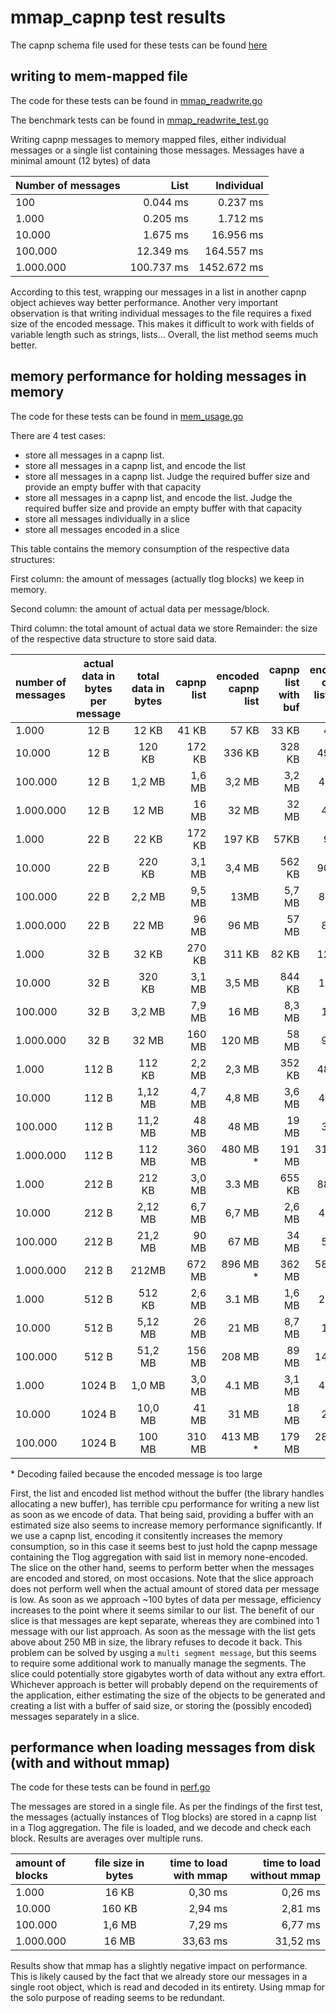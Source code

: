 # mmap_capnp test results

The capnp schema file used for these tests can be found [here](tlog_schema.capnp)

## writing to mem-mapped file

The code for these tests can be found in [mmap_readwrite.go](mmap_readwrite.go)

The benchmark tests can be found in [mmap_readwrite_test.go](mmap_readwrite_test.go)

Writing capnp messages to memory mapped files, either individual messages or a single
list containing those messages. Messages have a minimal amount (12 bytes) of data


| Number of messages | List | Individual |
|---|---:|---:|
| 100 | 0.044 ms | 0.237 ms |
| 1.000 | 0.205 ms | 1.712 ms |
| 10.000 | 1.675 ms | 16.956 ms |
| 100.000 | 12.349 ms | 164.557 ms |
| 1.000.000 | 100.737 ms | 1452.672 ms |

According to this test, wrapping our messages in a list in another capnp object
achieves way better performance. Another very important observation is that writing
individual messages to the file requires a fixed size of the encoded message. This
makes it difficult to work with fields of variable length such as strings, lists...
Overall, the list method seems much better.

## memory performance for holding messages in memory

The code for these tests can be found in [mem_usage.go](mem_usage.go)

There are 4 test cases:

  - store all messages in a capnp list.
  - store all messages in a capnp list, and encode the list
  - store all messages in a capnp list. Judge the required buffer size and provide an empty buffer with that capacity
  - store all messages in a capnp list, and encode the list. Judge the required buffer size and provide an empty buffer with that capacity
  - store all messages individually in a slice
  - store all messages encoded in a slice

This table contains the memory consumption of the respective data structures:

First column: the amount of messages (actually tlog blocks) we keep in memory.

Second column: the amount of actual data per message/block.

Third column: the total amount of actual data we store
Remainder: the size of the respective data structure to store said data.

| number of messages | actual data in bytes per message| total data in bytes | capnp list | encoded capnp list |  capnp list with buf | encoded capnp list with buf | slice with messages | slice with encoded data |
|:---|:---:|:---:|---:|---:|---:|---:|---:|---:|
| 1.000 | 12 B | 12 KB | 41 KB | 57 KB | 33 KB | 49 KB | 262 KB | 425 KB |
| 10.000 | 12 B | 120 KB | 172 KB | 336 KB | 328 KB | 492 KB | 2,8 MB | 1,6 MB |
| 100.000 | 12 B | 1,2 MB | 1,6 MB | 3,2 MB | 3,2 MB | 4,7 MB | 25,8 MB | 8,0 MB |
| 1.000.000 | 12 B| 12 MB | 16 MB | 32 MB | 32 MB | 48 MB | 259 MB | 81 MB |
| 1.000 | 22 B | 22 KB | 172 KB | 197 KB | 57KB | 90 KB | 270 KB | 483 KB |
| 10.000 | 22 B | 220 KB | 3,1 MB | 3,4 MB | 562 KB | 909 KB | 3,0 MB | 2,25 MB |
| 100.000 | 22 B | 2,2 MB | 9,5 MB | 13MB | 5,7 MB | 8,9 MB | 25 MB | 12,0 MB |
| 1.000.000 | 22 B | 22 MB | 96 MB | 96 MB | 57 MB | 89 MB | 257 MB | 115 MB |
| 1.000 | 32 B | 32 KB | 270 KB | 311 KB | 82 KB | 123 KB | 303 KB | 500 KB |
| 10.000 | 32 B | 320 KB | 3,1 MB | 3,5 MB | 844 KB | 1,2 MB | 3,3 MB | 2,15 MB |
| 100.000 | 32 B | 3,2 MB | 7,9 MB | 16 MB | 8,3 MB | 12 MB | 28 MB | 15,4 MB |
| 1.000.000 | 32 B | 32 MB | 160 MB | 120 MB | 58 MB | 98 MB | 273 MB | 127 MB |
| 1.000 | 112 B | 112 KB | 2,2 MB | 2,3 MB | 352 KB | 483 KB | 598 KB | 851 KB |
| 10.000 | 112 B | 1,12 MB | 4,7 MB | 4,8 MB | 3,6 MB | 4,8 MB | 4,2 MB | 3,25 MB |
| 100.000 | 112 B | 11,2 MB | 48 MB | 48 MB | 19 MB | 31 MB | 42 MB | 24,4 MB |
| 1.000.000 | 112 B | 112 MB | 360 MB | 480 MB * | 191 MB | 311 MB * | 428 MB | 239 MB |
| 1.000 | 212 B | 212 KB | 3,0 MB | 3.3 MB | 655 KB | 885 KB | 876 KB | 1,33 MB |
| 10.000 | 212 B | 2,12 MB | 6,7 MB | 6,7 MB | 2,6 MB | 4,8 MB | 5,7 MB | 3,55 MB |
| 100.000 | 212 B | 21,2 MB | 90 MB | 67 MB | 34 MB | 59 MB | 50 MB | 35,4 MB |
| 1.000.000 | 212 B | 212MB | 672 MB | 896 MB * | 362 MB | 586 MB *| 526 MB | 337 MB |
| 1.000 | 512 B | 512 KB | 2,6 MB | 3.1 MB | 1,6 MB | 2,1 MB | 1,8 MB | 2,53 MB |
| 10.000 | 512 B | 5,12 MB | 26 MB | 21 MB | 8,7 MB | 13 MB | 11,1 MB | 9,0 MB |
| 100.000 | 512 B | 51,2 MB | 156 MB | 208 MB | 89 MB | 141 MB | 80,8 MB | 91,4 MB |
| 1.000 | 1024 B | 1,0 MB | 3,0 MB | 4.1 MB | 3,1 MB | 4,1 MB | 3,4 MB | 2,53 MB |
| 10.000 | 1024 B | 10,0 MB | 41 MB | 31 MB | 18 MB | 27 MB | 20 MB | 15,25 MB |
| 100.000 | 1024 B | 100 MB | 310 MB | 413 MB * | 179 MB | 282 MB * | 172 MB | 187,4 MB |

\* Decoding failed because the encoded message is too large

First, the list and encoded list method without the buffer (the library handles allocating
a new buffer), has terrible cpu performance for writing a new list as soon as we encode
of data. That being said, providing a buffer with an estimated size also seems to increase
memory performance significantly. If we use a capnp list, encoding it consitently
increases the memory consumption, so in this case it seems best to just hold the
capnp message containing the Tlog aggregation with said list in memory none-encoded.
The slice on the other hand, seems to perform better when the messages are encoded and
stored, on most occasions. Note that the slice approach does not perform well when the
actual amount of stored data per message is low. As soon as we approach ~100 bytes of data
per message, efficiency increases to the point where it seems similar to our list.
The benefit of our slice is that messages are kept separate, whereas they are combined
into 1 message with our list approach. As soon as the message with the list gets above
about 250 MB in size, the library refuses to decode it back. This problem can be solved
by usging a `multi segment message`, but this seems to require some additional work
to manually manage the segments. The slice could potentially store gigabytes worth of data
without any extra effort. Whichever approach is better will probably depend on the
requirements of the application, either estimating the size of the objects to be
generated and creating a list with a buffer of said size, or storing the (possibly
encoded) messages separately in a slice.

## performance when loading messages from disk (with and without mmap)

The code for these tests can be found in [perf.go](perf.go)

The messages are stored in a single file. As per the findings of the first test,
the messages (actually instances of Tlog blocks) are stored in a capnp list
in a Tlog aggregation. The file is loaded, and we decode and check each block.
Results are averages over multiple runs.

| amount of blocks | file size in bytes | time to load with mmap | time to load without mmap |
| :--- | :---: | ---: | ---: |
| 1.000 | 16 KB | 0,30 ms | 0,26 ms |
| 10.000 | 160 KB | 2,94 ms | 2,81 ms |
| 100.000 | 1,6 MB | 7,29 ms | 6,77 ms |
| 1.000.000 | 16 MB | 33,63 ms | 31,52 ms |

Results show that mmap has a slightly negative impact on performance. This is likely
caused by the fact that we already store our messages in a single root object, which is
read and decoded in its entirety. Using mmap for the solo purpose of reading seems to be redundant.
